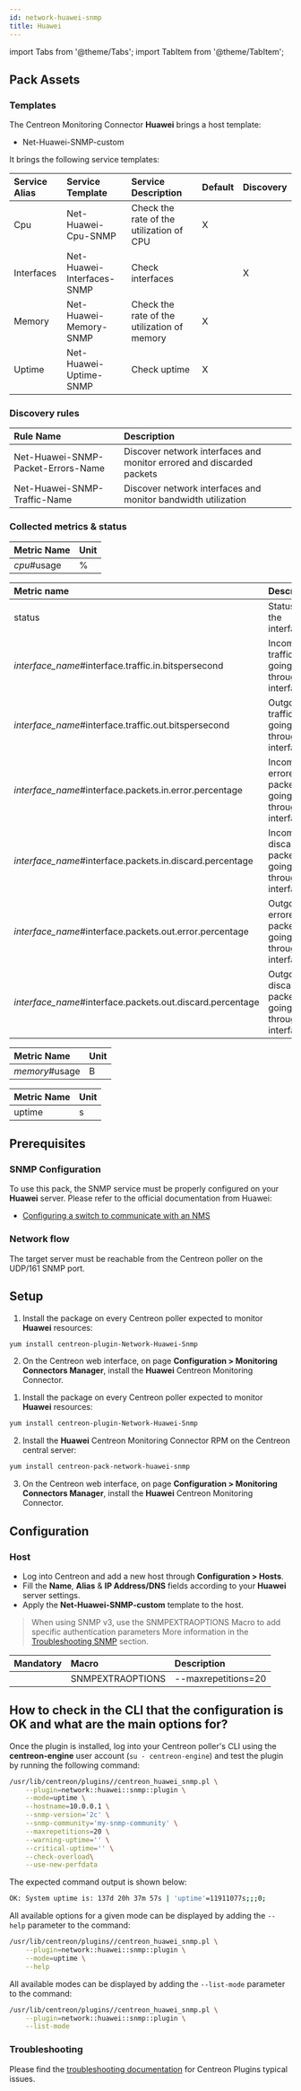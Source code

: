 ```yaml
---
id: network-huawei-snmp
title: Huawei
---
```

import Tabs from '@theme/Tabs';
import TabItem from '@theme/TabItem';


## Pack Assets

### Templates

The Centreon Monitoring Connector **Huawei** brings a host template:

* Net-Huawei-SNMP-custom

It brings the following service templates:

| Service Alias | Service Template           | Service Description                         | Default | Discovery |
|:--------------|:---------------------------|:--------------------------------------------|:--------|:----------|
| Cpu           | Net-Huawei-Cpu-SNMP        | Check the rate of the utilization of CPU    | X       |           |
| Interfaces    | Net-Huawei-Interfaces-SNMP | Check interfaces                            |         | X         |
| Memory        | Net-Huawei-Memory-SNMP     | Check the rate of the utilization of memory | X       |           |
| Uptime        | Net-Huawei-Uptime-SNMP     | Check uptime                                | X       |           |

### Discovery rules

| Rule Name                          | Description                                                           |
|:-----------------------------------|:----------------------------------------------------------------------|
| Net-Huawei-SNMP-Packet-Errors-Name | Discover network interfaces and monitor errored and discarded packets |
| Net-Huawei-SNMP-Traffic-Name       | Discover network interfaces and monitor bandwidth utilization         |

### Collected metrics & status

<Tabs groupId="sync">
<TabItem value="Cpu" label="Cpu">

| Metric Name | Unit  |
|:------------|:------|
| *cpu*#usage | %     |

</TabItem>
<TabItem value="Interfaces" label="Interfaces">

| Metric name                                               | Description                                             | Unit |
|:--------------------------------------------------------- |:------------------------------------------------------- |:---- |
| status                                                    | Status of the interface                                 |      |
| *interface_name*#interface.traffic.in.bitspersecond       | Incoming traffic going through the interface            | b/s  |
| *interface_name*#interface.traffic.out.bitspersecond      | Outgoing traffic going through the interface            | b/s  |
| *interface_name*#interface.packets.in.error.percentage    | Incoming errored packets going through the interface    | %    |
| *interface_name*#interface.packets.in.discard.percentage  | Incoming discarded packets going through the interface  | %    |
| *interface_name*#interface.packets.out.error.percentage   | Outgoing errored packets going through the interface    | %    |
| *interface_name*#interface.packets.out.discard.percentage | Outgoing discarded packets going through the interface  | %    |

</TabItem>
<TabItem value="Memory" label="Memory">

| Metric Name    | Unit  |
|:---------------|:------|
| *memory*#usage |   B   |

</TabItem>
<TabItem value="Uptime" label="Uptime">

| Metric Name | Unit  |
|:------------|:------|
| uptime      |  s    |

</TabItem>
</Tabs>

## Prerequisites

### SNMP Configuration

To use this pack, the SNMP service must be properly configured on your **Huawei**
server. Please refer to the official documentation from Huawei:
* [Configuring a switch to communicate with an NMS](https://support.huawei.com/enterprise/en/doc/EDOC1000141939/4dc2df25/example-for-configuring-a-switch-to-communicate-with-an-nms-using-snmpv2c)

### Network flow

The target server must be reachable from the Centreon poller on the UDP/161
SNMP port.

## Setup

<Tabs groupId="sync">
<TabItem value="Online License" label="Online License">

1. Install the package on every Centreon poller expected to monitor **Huawei** resources:

```bash
yum install centreon-plugin-Network-Huawei-Snmp
```

2. On the Centreon web interface, on page **Configuration > Monitoring Connectors Manager**, install the **Huawei** Centreon Monitoring Connector.

</TabItem>
<TabItem value="Offline License" label="Offline License">

1. Install the package on every Centreon poller expected to monitor **Huawei** resources:

```bash
yum install centreon-plugin-Network-Huawei-Snmp
```

2. Install the **Huawei** Centreon Monitoring Connector RPM on the Centreon central server:

```bash
yum install centreon-pack-network-huawei-snmp
```

3. On the Centreon web interface, on page **Configuration > Monitoring Connectors Manager**, install the **Huawei** Centreon Monitoring Connector.

</TabItem>
</Tabs>

## Configuration

### Host

* Log into Centreon and add a new host through **Configuration > Hosts**.
* Fill the **Name**, **Alias** & **IP Address/DNS** fields according to your **Huawei** server settings.
* Apply the **Net-Huawei-SNMP-custom** template to the host.

> When using SNMP v3, use the SNMPEXTRAOPTIONS Macro to add specific authentication parameters 
> More information in the [Troubleshooting SNMP](../getting-started/how-to-guides/troubleshooting-plugins.md#snmpv3-options-mapping) section.

| Mandatory   | Macro            | Description         |
|:------------|:-----------------|:--------------------|
|             | SNMPEXTRAOPTIONS | --maxrepetitions=20 |

## How to check in the CLI that the configuration is OK and what are the main options for?

Once the plugin is installed, log into your Centreon poller's CLI using the
**centreon-engine** user account (`su - centreon-engine`) and test the plugin by
running the following command:

```bash
/usr/lib/centreon/plugins//centreon_huawei_snmp.pl \
    --plugin=network::huawei::snmp::plugin \
    --mode=uptime \
    --hostname=10.0.0.1 \
    --snmp-version='2c' \
    --snmp-community='my-snmp-community' \
    --maxrepetitions=20 \
    --warning-uptime='' \
    --critical-uptime='' \
    --check-overload\
    --use-new-perfdata
```

The expected command output is shown below:

```bash
OK: System uptime is: 137d 20h 37m 57s | 'uptime'=11911077s;;;0;
```

All available options for a given mode can be displayed by adding the
`--help` parameter to the command:

```bash
/usr/lib/centreon/plugins//centreon_huawei_snmp.pl \
    --plugin=network::huawei::snmp::plugin \
    --mode=uptime \
    --help
```

All available modes can be displayed by adding the `--list-mode` parameter to
the command:

```bash
/usr/lib/centreon/plugins//centreon_huawei_snmp.pl \
    --plugin=network::huawei::snmp::plugin \
    --list-mode
```

### Troubleshooting

Please find the [troubleshooting documentation](../getting-started/how-to-guides/troubleshooting-plugins.md)
for Centreon Plugins typical issues.